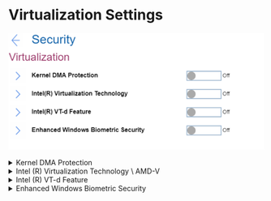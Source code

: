 # Virtualization Settings #
![](./img/virtualization.png)

<details><summary>Kernel DMA Protection</summary>
Kernel DMA protection to prevent drive-by Direct Memory Access (DMA) attacks using PCI hot plug devices connected to system. 
One of 2 possible states:

1.	Off – Kernel DMA protection is off. Default, if ‘OS Optimized Defaults’ has value ‘Off’.
2.	On – Kernel DMA protection is on. Option will require additional confirmation and will automatically enable Intel (R) Virtualization Technology and Intel (R) VT-d Feature. Default, if ‘OS Optimized Defaults’ has value ‘On’.

Requires additional confirmation of changing these settings.

| WMI Setting name | Values | SVP Req'd | AMD/Intel |
|:---|:---|:---|:---|
| KernelDMAProtection | Disable, Enable | No | Both |
</details>


<details><summary>Intel (R) Virtualization Technology \ AMD-V</summary>

**Intel-based machine** 

One of 2 possible states:

1.	On – a VMM (Virtual Machine Monitor) can utilize the additional hardware capabilities provided by Intel (R) Virtualization technology. Default, if ‘OS Optimized Defaults’ has value ‘On’.<br>
    **Note**. It is automatically enabled and cannot be disabled if ‘Kernel DMA Protection’ is enabled.
2.	Off - Intel (R) Virtualization Technology is off. Default, if ‘OS Optimized Defaults’ has value ‘Off’.

Additional information is here: [How to enable Virtualization Technology on Lenovo PC computers](https://support.lenovo.com/de/en/solutions/ht500006).

| WMI Setting name | Values | SVP Req'd | AMD/Intel |
|:---|:---|:---|:---|
| VirtualizationTechnology | Disable, Enable | No | Intel |

**AMD-based machine**

One of 2 possible states:

1. **On** - VMM (Virtual Machine Monitor) can utilize the additional hardware capabilities provided by AMD-V (AMD Virtualization). Default.<br>
    **Note**. The setting becomes enabled automatically when "Device Guard" is set to "On".
2. Off - AMD-V is turned off. 


| WMI Setting name | Values | SVP Req'd | AMD/Intel |
|:---|:---|:---|:---|
| AmdVt | Disable, Enable | No | AMD |
</details>


<details><summary>Intel (R) VT-d Feature</summary>
One of 2 possible states:

1.	On – Intel (R) VT-d Feature is Intel (R) Virtualization Technology for Directed I/O. Default, if ‘OS Optimized Defaults’ has value ‘On’.<br>
    **Note**. It is automatically enabled and cannot be disabled if ‘Kernel DMA Protection’ is enabled.
2.	Off - Intel (R) VT-d Feature is off. Default, if ‘OS Optimized Defaults’ has value ‘Off’.

More information on the [official Intel site](https://software.intel.com/content/www/us/en/develop/articles/intel-virtualization-technology-for-directed-io-vt-d-enhancing-intel-platforms-for-efficient-virtualization-of-io-devices.html).

| WMI Setting name | Values | SVP Req'd | AMD/Intel |
|:---|:---|:---|:---|
| VTdFeature | Disable, Enable | No | Intel |
</details>


<details><summary>Enhanced Windows Biometric Security</summary>
One of 2 possible states:

1.	On - allows use of ‘Enhanced sign-in security’ for fingerprint and face authentication with Windows Hello. 
2.	**Off** – does not allow Windows to use ‘Enhanced sign-in security’ for biometrics. Default. <br>
    **Note**. This option is recommended for Windows 10 October 2018 Update and for Windows 10 version 2004 and earlier, which do not support this feature.

| WMI Setting name | Values | SVP Req'd | AMD/Intel |
|:---|:---|:---|:---|
| EnhancedWindowsBiometricSecurity | Disable, Enable | No | Both |
</details>